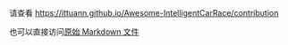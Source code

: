 请查看 <https://ittuann.github.io/Awesome-IntelligentCarRace/contribution>

也可以直接访问[原始 Markdown 文件](https://github.com/ittuann/Awesome-IntelligentCarRace/blob/main/docs/contribution/contribution.md)
